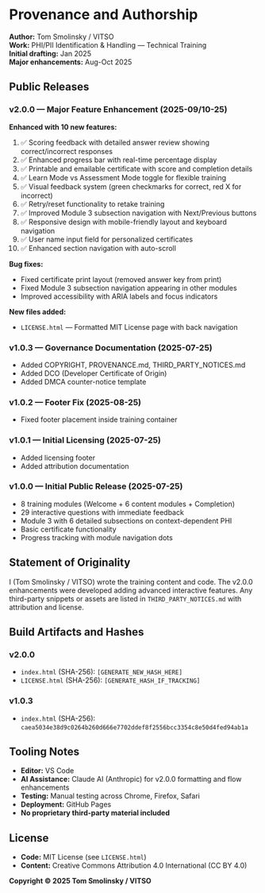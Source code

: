 # Provenance and Authorship

**Author:** Tom Smolinsky / VITSO  
**Work:** PHI/PII Identification & Handling — Technical Training  
**Initial drafting:** Jan 2025  
**Major enhancements:** Aug-Oct 2025

## Public Releases

### v2.0.0 — Major Feature Enhancement (2025-09/10-25)
**Enhanced with 10 new features:**
1. ✅ Scoring feedback with detailed answer review showing correct/incorrect responses
2. ✅ Enhanced progress bar with real-time percentage display
3. ✅ Printable and emailable certificate with score and completion details
4. ✅ Learn Mode vs Assessment Mode toggle for flexible training
5. ✅ Visual feedback system (green checkmarks for correct, red X for incorrect)
6. ✅ Retry/reset functionality to retake training
7. ✅ Improved Module 3 subsection navigation with Next/Previous buttons
8. ✅ Responsive design with mobile-friendly layout and keyboard navigation
9. ✅ User name input field for personalized certificates
10. ✅ Enhanced section navigation with auto-scroll

**Bug fixes:**
- Fixed certificate print layout (removed answer key from print)
- Fixed Module 3 subsection navigation appearing in other modules
- Improved accessibility with ARIA labels and focus indicators

**New files added:**
- `LICENSE.html` — Formatted MIT License page with back navigation

### v1.0.3 — Governance Documentation (2025-07-25)
- Added COPYRIGHT, PROVENANCE.md, THIRD_PARTY_NOTICES.md
- Added DCO (Developer Certificate of Origin)
- Added DMCA counter-notice template

### v1.0.2 — Footer Fix (2025-08-25)
- Fixed footer placement inside training container

### v1.0.1 — Initial Licensing (2025-07-25)
- Added licensing footer
- Added attribution documentation

### v1.0.0 — Initial Public Release (2025-07-25)
- 8 training modules (Welcome + 6 content modules + Completion)
- 29 interactive questions with immediate feedback
- Module 3 with 6 detailed subsections on context-dependent PHI
- Basic certificate functionality
- Progress tracking with module navigation dots

## Statement of Originality

I (Tom Smolinsky / VITSO) wrote the training content and code. The v2.0.0 enhancements were developed adding advanced interactive features. Any third-party snippets or assets are listed in `THIRD_PARTY_NOTICES.md` with attribution and license.

## Build Artifacts and Hashes

### v2.0.0
* `index.html` (SHA-256): `[GENERATE_NEW_HASH_HERE]`
* `LICENSE.html` (SHA-256): `[GENERATE_HASH_IF_TRACKING]`

### v1.0.3
* `index.html` (SHA-256): `caea5034e38d9c0264b260d666e7702ddef8f2556bcc3354c8e50d4fed94ab1a`

## Tooling Notes

- **Editor:** VS Code
- **AI Assistance:** Claude AI (Anthropic) for v2.0.0 formatting and flow enhancements
- **Testing:** Manual testing across Chrome, Firefox, Safari
- **Deployment:** GitHub Pages
- **No proprietary third-party material included**

## License

- **Code:** MIT License (see `LICENSE.html`)
- **Content:** Creative Commons Attribution 4.0 International (CC BY 4.0)

**Copyright © 2025 Tom Smolinsky / VITSO**
